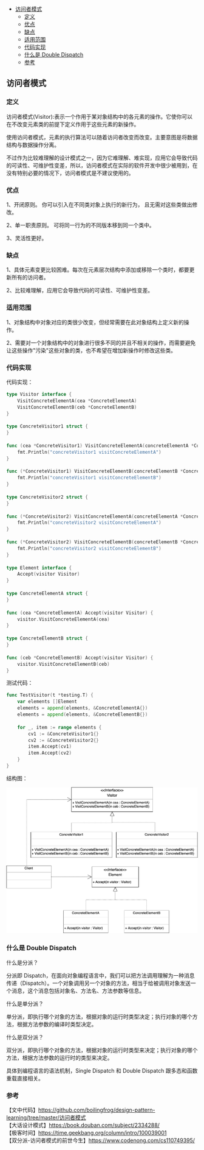 <!-- START doctoc generated TOC please keep comment here to allow auto update -->
<!-- DON'T EDIT THIS SECTION, INSTEAD RE-RUN doctoc TO UPDATE -->


- [访问者模式](#%E8%AE%BF%E9%97%AE%E8%80%85%E6%A8%A1%E5%BC%8F)
  - [定义](#%E5%AE%9A%E4%B9%89)
  - [优点](#%E4%BC%98%E7%82%B9)
  - [缺点](#%E7%BC%BA%E7%82%B9)
  - [适用范围](#%E9%80%82%E7%94%A8%E8%8C%83%E5%9B%B4)
  - [代码实现](#%E4%BB%A3%E7%A0%81%E5%AE%9E%E7%8E%B0)
  - [什么是 Double Dispatch](#%E4%BB%80%E4%B9%88%E6%98%AF-double-dispatch)
  - [参考](#%E5%8F%82%E8%80%83)

<!-- END doctoc generated TOC please keep comment here to allow auto update -->

## 访问者模式

### 定义

访问者模式(Visitor):表示一个作用于某对象结构中的各元素的操作。它使你可以在不改变元素类的前提下定义作用于这些元素的新操作。  

使用访问者模式，元素的执行算法可以随着访问者改变而改变。主要意图是将数据结构与数据操作分离。   

不过作为比较难理解的设计模式之一，因为它难理解、难实现，应用它会导致代码的可读性、可维护性变差，所以，访问者模式在实际的软件开发中很少被用到，在没有特别必要的情况下，访问者模式是不建议使用的。     

### 优点

1、开闭原则。 你可以引入在不同类对象上执行的新行为， 且无需对这些类做出修改。  

2、单一职责原则。 可将同一行为的不同版本移到同一个类中。  

3、灵活性更好。   

### 缺点

1、具体元素变更比较困难。每次在元素层次结构中添加或移除一个类时，都要更新所有的访问者。  

2、比较难理解，应用它会导致代码的可读性、可维护性变差。  

### 适用范围

1、对象结构中对象对应的类很少改变，但经常需要在此对象结构上定义新的操作。   

2、需要对一个对象结构中的对象进行很多不同的并且不相关的操作，而需要避免让这些操作"污染"这些对象的类，也不希望在增加新操作时修改这些类。  

### 代码实现

代码实现：  

```go
type Visitor interface {
	VisitConcreteElementA(cea *ConcreteElementA)
	VisitConcreteElementB(ceb *ConcreteElementB)
}

type ConcreteVisitor1 struct {
}

func (cea *ConcreteVisitor1) VisitConcreteElementA(concreteElementA *ConcreteElementA) {
	fmt.Println("concreteVisitor1 visitConcreteElementA")
}

func (*ConcreteVisitor1) VisitConcreteElementB(concreteElementB *ConcreteElementB) {
	fmt.Println("concreteVisitor1 visitConcreteElementB")
}

type ConcreteVisitor2 struct {
}

func (*ConcreteVisitor2) VisitConcreteElementA(concreteElementA *ConcreteElementA) {
	fmt.Println("concreteVisitor2 visitConcreteElementA")
}

func (*ConcreteVisitor2) VisitConcreteElementB(concreteElementB *ConcreteElementB) {
	fmt.Println("concreteVisitor2 visitConcreteElementB")
}

type Element interface {
	Accept(visitor Visitor)
}

type ConcreteElementA struct {
}

func (cea *ConcreteElementA) Accept(visitor Visitor) {
	visitor.VisitConcreteElementA(cea)
}

type ConcreteElementB struct {
}

func (ceb *ConcreteElementB) Accept(visitor Visitor) {
	visitor.VisitConcreteElementB(ceb)
}
```

测试代码：  

```go
func TestVisitor(t *testing.T) {
	var elements []Element
	elements = append(elements, &ConcreteElementA{})
	elements = append(elements, &ConcreteElementB{})

	for _, item := range elements {
		cv1 := &ConcreteVisitor1{}
		cv2 := &ConcreteVisitor2{}
		item.Accept(cv1)
		item.Accept(cv2)
	}
}
```

结构图：   

<img src="/img/pattern-visitor.png" alt="visitor" />  

### 什么是 Double Dispatch  

什么是分派？  

分派即 Dispatch，在面向对象编程语言中，我们可以把方法调用理解为一种消息传递（Dispatch）。一个对象调用另一个对象的方法，相当于给被调用对象发送一个消息，这个消息包括对象名、方法名、方法参数等信息。  

什么是单分派？  

单分派，即执行哪个对象的方法，根据对象的运行时类型决定；执行对象的哪个方法，根据方法参数的编译时类型决定。  

什么是双分派？  

双分派，即执行哪个对象的方法，根据对象的运行时类型来决定；执行对象的哪个方法，根据方法参数的运行时的类型来决定。  

具体到编程语言的语法机制，Single Dispatch 和 Double Dispatch 跟多态和函数重载直接相关。  

### 参考

【文中代码】https://github.com/boilingfrog/design-pattern-learning/tree/master/访问者模式    
【大话设计模式】https://book.douban.com/subject/2334288/  
【极客时间】https://time.geekbang.org/column/intro/100039001   
【双分派-访问者模式的前世今生】https://www.codenong.com/cs110749395/    